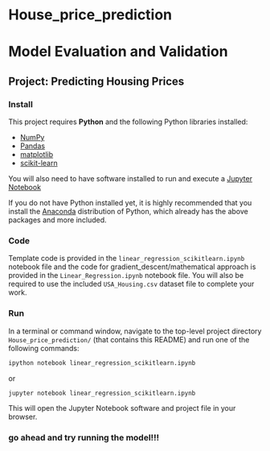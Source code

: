 # House_price_prediction
# Model Evaluation and Validation
## Project: Predicting Housing Prices

### Install

This project requires **Python** and the following Python libraries installed:

- [NumPy](http://www.numpy.org/)
- [Pandas](http://pandas.pydata.org/)
- [matplotlib](http://matplotlib.org/)
- [scikit-learn](http://scikit-learn.org/stable/)

You will also need to have software installed to run and execute a [Jupyter Notebook](http://ipython.org/notebook.html)

If you do not have Python installed yet, it is highly recommended that you install the [Anaconda](http://continuum.io/downloads) distribution of Python, which already has the above packages and more included. 

### Code

Template code is provided in the `linear_regression_scikitlearn.ipynb` notebook file and the code for gradient_descent/mathematical approach is provided in the `Linear_Regression.ipynb` notebook file. You will also be required to use the included `USA_Housing.csv` dataset file to complete your work.

### Run

In a terminal or command window, navigate to the top-level project directory `House_price_prediction/` (that contains this README) and run one of the following commands:

```bash
ipython notebook linear_regression_scikitlearn.ipynb
```  
or
```bash
jupyter notebook linear_regression_scikitlearn.ipynb
```

This will open the Jupyter Notebook software and project file in your browser.

### go ahead and try running the model!!!

